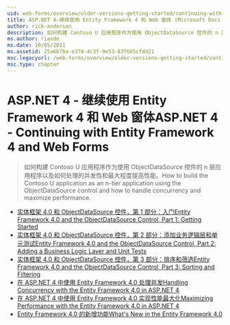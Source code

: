```yaml
---
uid: web-forms/overview/older-versions-getting-started/continuing-with-ef/index
title: ASP.NET 4-继续使用 Entity Framework 4 和 Web 窗体 |Microsoft Docs
author: rick-anderson
description: 如何构建 Contoso U 应用程序作为使用 ObjectDataSource 控件的 n 层应用程序以及如何处理的并发性和最大程度提高性能。
ms.author: riande
ms.date: 10/05/2011
ms.assetid: 25a6b7ba-e374-4c3f-9e53-83f665cfdd21
msc.legacyurl: /web-forms/overview/older-versions-getting-started/continuing-with-ef
msc.type: chapter
---
```

<a name="aspnet-4---continuing-with-entity-framework-4-and-web-forms"></a><span data-ttu-id="e2009-103">ASP.NET 4 - 继续使用 Entity Framework 4 和 Web 窗体</span><span class="sxs-lookup"><span data-stu-id="e2009-103">ASP.NET 4 - Continuing with Entity Framework 4 and Web Forms</span></span>
====================
> <span data-ttu-id="e2009-104">如何构建 Contoso U 应用程序作为使用 ObjectDataSource 控件的 n 层应用程序以及如何处理的并发性和最大程度提高性能。</span><span class="sxs-lookup"><span data-stu-id="e2009-104">How to build the Contoso U application as an n-tier application using the ObjectDataSource control and how to handle concurrency and maximize performance.</span></span>


- [<span data-ttu-id="e2009-105">实体框架 4.0 和 ObjectDataSource 控件，第 1 部分：入门</span><span class="sxs-lookup"><span data-stu-id="e2009-105">Entity Framework 4.0 and the ObjectDataSource Control, Part 1: Getting Started</span></span>](using-the-entity-framework-and-the-objectdatasource-control-part-1-getting-started.md)
- [<span data-ttu-id="e2009-106">实体框架 4.0 和 ObjectDataSource 控件，第 2 部分：添加业务逻辑层和单元测试</span><span class="sxs-lookup"><span data-stu-id="e2009-106">Entity Framework 4.0 and the ObjectDataSource Control, Part 2: Adding a Business Logic Layer and Unit Tests</span></span>](using-the-entity-framework-and-the-objectdatasource-control-part-2-adding-a-business-logic-layer-and-unit-tests.md)
- [<span data-ttu-id="e2009-107">实体框架 4.0 和 ObjectDataSource 控件，第 3 部分：排序和筛选</span><span class="sxs-lookup"><span data-stu-id="e2009-107">Entity Framework 4.0 and the ObjectDataSource Control, Part 3: Sorting and Filtering</span></span>](using-the-entity-framework-and-the-objectdatasource-control-part-3-sorting-and-filtering.md)
- [<span data-ttu-id="e2009-108">在 ASP.NET 4 中使用 Entity Framework 4.0 处理并发</span><span class="sxs-lookup"><span data-stu-id="e2009-108">Handling Concurrency with the Entity Framework 4.0 in ASP.NET 4</span></span>](handling-concurrency-with-the-entity-framework-in-an-asp-net-web-application.md)
- [<span data-ttu-id="e2009-109">在 ASP.NET 4 中使用 Entity Framework 4.0 实现性能最大化</span><span class="sxs-lookup"><span data-stu-id="e2009-109">Maximizing Performance with the Entity Framework 4.0 in ASP.NET 4</span></span>](maximizing-performance-with-the-entity-framework-in-an-asp-net-web-application.md)
- [<span data-ttu-id="e2009-110">Entity Framework 4.0 的新增功能</span><span class="sxs-lookup"><span data-stu-id="e2009-110">What's New in the Entity Framework 4.0</span></span>](what-s-new-in-the-entity-framework-4.md)
